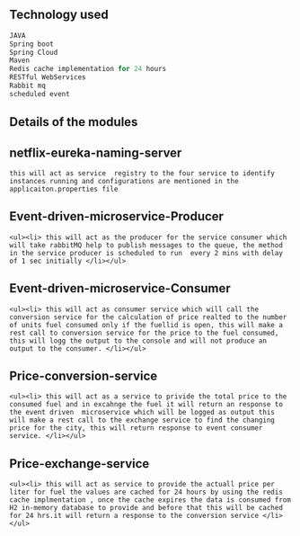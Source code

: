 ## Technology used

``` r
JAVA
Spring boot
Spring Cloud
Maven
Redis cache implementation for 24 hours
RESTful WebServices
Rabbit mq
scheduled event
```

## Details of the modules

## netflix-eureka-naming-server	
    this will act as service  registry to the four service to identify instances running and configurations are mentioned in the applicaiton.properties file

## Event-driven-microservice-Producer 
    <ul><li> this will act as the producer for the service consumer which will take rabbitMQ help to publish messages to the queue, the method in the service producer is scheduled to run  every 2 mins with delay of 1 sec initially </li></ul>

## Event-driven-microservice-Consumer
    <ul><li> this will act as consumer service which will call the conversion service for the calculation of price realted to the number of units fuel consumed only if the fuellid is open, this will make a rest call to conversion service for the price to the fuel consumed, this will logg the output to the console and will not produce an output to the consumer. </li></ul>

## Price-conversion-service			
    <ul><li> this will act as a service to privide the total price to the consumed fuel and in excahnge the fuel it will return an response to the event driven  microservice which will be logged as output this will make a rest call to the exchange service to find the changing price for the city, this will return response to event consumer service. </li></ul>

## Price-exchange-service
    <ul><li> this will act as service to provide the actuall price per liter for fuel the values are cached for 24 hours by using the redis cache implmentation , once the cache expires the data is consumed from H2 in-memory database to provide and before that this will be cached for 24 hrs.it will return a response to the conversion service </li></ul>
